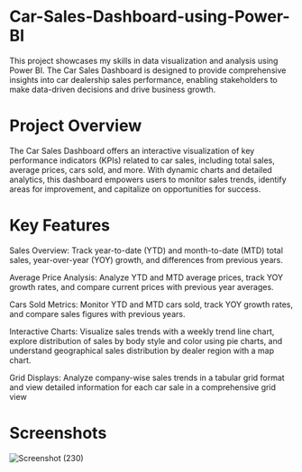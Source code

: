 # Car-Sales-Dashboard-using-Power-BI
This project showcases my skills in data visualization and analysis using Power BI. The Car Sales Dashboard is designed to provide comprehensive insights into car dealership sales performance, enabling stakeholders to make data-driven decisions and drive business growth.

# Project Overview
The Car Sales Dashboard offers an interactive visualization of key performance indicators (KPIs) related to car sales, including total sales, average prices, cars sold, and more. With dynamic charts and detailed analytics, this dashboard empowers users to monitor sales trends, identify areas for improvement, and capitalize on opportunities for success.

# Key Features
Sales Overview: Track year-to-date (YTD) and month-to-date (MTD) total sales, year-over-year (YOY) growth, and differences from previous years.

Average Price Analysis: Analyze YTD and MTD average prices, track YOY growth rates, and compare current prices with previous year averages.

Cars Sold Metrics: Monitor YTD and MTD cars sold, track YOY growth rates, and compare sales figures with previous years.

Interactive Charts: Visualize sales trends with a weekly trend line chart, explore distribution of sales by body style and color using pie charts, and understand 
geographical sales distribution by dealer region with a map chart.

Grid Displays: Analyze company-wise sales trends in a tabular grid format and view detailed information for each car sale in a comprehensive grid view

# Screenshots
![Screenshot (230)](https://github.com/user-attachments/assets/dc2779e9-dd9d-4ebb-8ced-0fa253da5a41)
